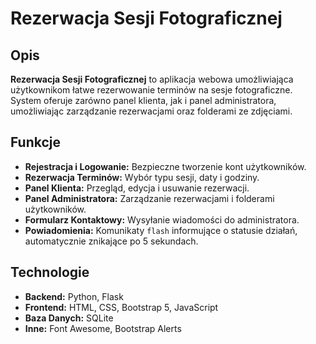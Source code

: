 # Rezerwacja Sesji Fotograficznej

## Opis

**Rezerwacja Sesji Fotograficznej** to aplikacja webowa umożliwiająca użytkownikom łatwe rezerwowanie terminów na sesje fotograficzne. System oferuje zarówno panel klienta, jak i panel administratora, umożliwiając zarządzanie rezerwacjami oraz folderami ze zdjęciami.

## Funkcje

- **Rejestracja i Logowanie:** Bezpieczne tworzenie kont użytkowników.
- **Rezerwacja Terminów:** Wybór typu sesji, daty i godziny.
- **Panel Klienta:** Przegląd, edycja i usuwanie rezerwacji.
- **Panel Administratora:** Zarządzanie rezerwacjami i folderami użytkowników.
- **Formularz Kontaktowy:** Wysyłanie wiadomości do administratora.
- **Powiadomienia:** Komunikaty `flash` informujące o statusie działań, automatycznie znikające po 5 sekundach.

## Technologie

- **Backend:** Python, Flask
- **Frontend:** HTML, CSS, Bootstrap 5, JavaScript
- **Baza Danych:** SQLite
- **Inne:** Font Awesome, Bootstrap Alerts
